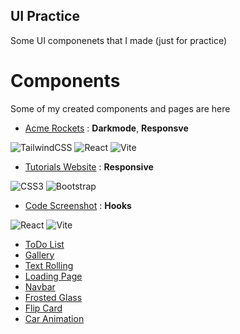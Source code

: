 ## UI Practice

Some UI componenets that I made (just for practice)

# Components

Some of my created components and pages are here

-   [Acme Rockets](https://mohamad-zahiry.github.io/ui_practice/acme-rockets/dist/) : **Darkmode**, **Responsve**

![TailwindCSS](https://img.shields.io/badge/tailwindcss-%2338B2AC.svg?style=for-the-badge&logo=tailwind-css&logoColor=white) ![React](https://img.shields.io/badge/react-%2320232a.svg?style=for-the-badge&logo=react&logoColor=%2361DAFB) ![Vite](https://img.shields.io/badge/vite-%23646CFF.svg?style=for-the-badge&logo=vite&logoColor=white)

-   [Tutorials Website](https://mohamad-zahiry.github.io/ui_practice/tutorial_website/) : **Responsive**

![CSS3](https://img.shields.io/badge/css3-%231572B6.svg?style=for-the-badge&logo=css3&logoColor=white) ![Bootstrap](https://img.shields.io/badge/bootstrap-%238511FA.svg?style=for-the-badge&logo=bootstrap&logoColor=white)

-   [Code Screenshot](https://mohamad-zahiry.github.io/ui_practice/snap_code/) : **Hooks**

![React](https://img.shields.io/badge/react-%2320232a.svg?style=for-the-badge&logo=react&logoColor=%2361DAFB) ![Vite](https://img.shields.io/badge/vite-%23646CFF.svg?style=for-the-badge&logo=vite&logoColor=white)

-   [ToDo List](https://mohamad-zahiry.github.io/ui_practice/todo_list/)
-   [Gallery](https://mohamad-zahiry.github.io/ui_practice/gallery/)
-   [Text Rolling](https://mohamad-zahiry.github.io/ui_practice/text_rolling/)
-   [Loading Page](https://mohamad-zahiry.github.io/ui_practice/blocks_loadingpage/)
-   [Navbar](https://mohamad-zahiry.github.io/ui_practice/navbar/)
-   [Frosted Glass](https://mohamad-zahiry.github.io/ui_practice/frosted_glass/)
-   [Flip Card](https://mohamad-zahiry.github.io/ui_practice/flip_card/)
-   [Car Animation](https://mohamad-zahiry.github.io/ui_practice/car_animation/)
